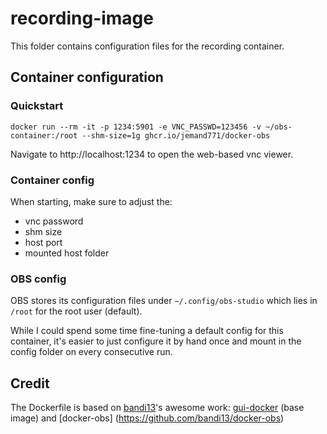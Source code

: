 # recording-image

This folder contains configuration files for the recording container.

## Container configuration

### Quickstart

````
docker run --rm -it -p 1234:5901 -e VNC_PASSWD=123456 -v ~/obs-container:/root --shm-size=1g ghcr.io/jemand771/docker-obs
````

Navigate to http://localhost:1234 to open the web-based vnc viewer.

### Container config
When starting, make sure to adjust the:
* vnc password
* shm size
* host port
* mounted host folder

### OBS config

OBS stores its configuration files under `~/.config/obs-studio` which lies in `/root` for the root user (default).

While I could spend some time fine-tuning a default config for this container, it's easier to just configure it by hand once and mount in the config folder on every consecutive run.

## Credit
The Dockerfile is based on [bandi13](https://github.com/bandi13 )'s awesome work: [gui-docker](https://github.com/bandi13/gui-docker) (base image) and [docker-obs] (https://github.com/bandi13/docker-obs)